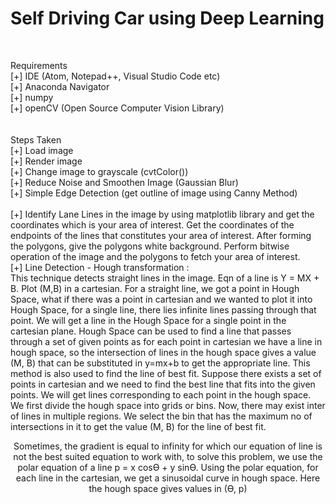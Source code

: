 # Self Driving Car using Deep Learning<br/>
<br/>

Requirements<br/>
[+] IDE (Atom, Notepad++, Visual Studio Code etc)<br/>
[+] Anaconda Navigator<br/>
[+] numpy<br/>
[+] openCV (Open Source Computer Vision Library)<br/>
<br/>
<br/>
Steps Taken<br/>
[+] Load image<br/>
[+] Render image<br/>
[+] Change image to grayscale (cvtColor())<br/>
[+] Reduce Noise and Smoothen Image (Gaussian Blur)<br/>
[+] Simple Edge Detection (get outline of image using Canny Method)<br/><br/>
[+] Identify Lane Lines in the image by using matplotlib library and get the coordinates which is your area of interest.
    Get the coordinates of the endpoints of the lines that constitutes your area of interest. After forming the polygons, give the polygons white background. Perform bitwise operation of the image and the polygons to fetch your area of interest.<br/>
[+] Line Detection - Hough transformation :<br/>
    This technique detects straight lines in the image. Eqn of a line is Y = MX + B. Plot (M,B) in a cartesian. For a straight line, we got a point in Hough Space, what if there was a point in cartesian and we wanted to plot it into Hough Space, for a single line, there lies infinite lines passing through that point. We will get a line in the Hough Space for a single point in the cartesian plane. Hough Space can be used to find a line that passes through a set of given points as for each point in cartesian we have a line in hough space, so the intersection of lines in the hough space gives a value (M, B) that can be substituted in y=mx+b to get the appropriate line. This method is also used to find the line of best fit. Suppose there exists a set of points in cartesian and we need to find the best line that fits into the given points. We will get lines corresponding to each point in the hough space. We first divide the hough space into grids or bins. Now, there may exist inter of lines in multiple regions. We select the bin that has the maximum no of intersections in it to get the value (M, B) for the line of best fit.<br/>

<p align="center">
    Sometimes, the gradient is equal to infinity for which our equation of line is not the best suited equation to work with, to solve this problem, we use the polar equation of a line p = x cosƟ + y sinƟ. Using the polar equation, for each line in the cartesian, we get a sinusoidal curve in hough space. Here the hough space gives values in (Ɵ, p)
    </p>

